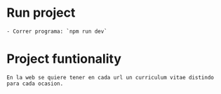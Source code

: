 # Run project
    - Correr programa: `npm run dev`

# Project funtionality
    En la web se quiere tener en cada url un curriculum vitae distindo para cada ocasion.
